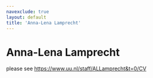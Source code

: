 ```yaml
---
navexclude: true
layout: default
title: 'Anna-Lena Lamprecht'
---
```


# Anna-Lena Lamprecht

please see https://www.uu.nl/staff/ALLamprecht&t=0/CV